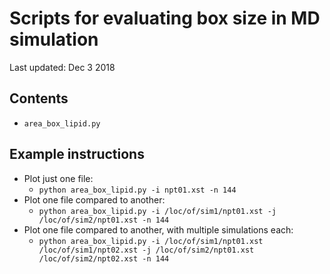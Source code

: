 
# Scripts for evaluating box size in MD simulation
Last updated: Dec 3 2018

## Contents
* `area_box_lipid.py`

## Example instructions

* Plot just one file:
    * `python area_box_lipid.py -i npt01.xst -n 144`
* Plot one file compared to another:
    * `python area_box_lipid.py -i /loc/of/sim1/npt01.xst -j /loc/of/sim2/npt01.xst -n 144`
* Plot one file compared to another, with multiple simulations each:
    * `python area_box_lipid.py -i /loc/of/sim1/npt01.xst /loc/of/sim1/npt02.xst -j /loc/of/sim2/npt01.xst /loc/of/sim2/npt02.xst -n 144`

